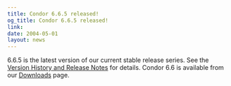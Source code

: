 ```yaml
---
title: Condor 6.6.5 released!
og_title: Condor 6.6.5 released!
link: 
date: 2004-05-01
layout: news
---
```


6.6.5 is the latest version of our current stable     release series. See the  <a href="manual/latest-stable/9_Version_History.html"> Version History and Release Notes</a> for details. Condor 6.6 is available from our <a href="downloads/">Downloads</a> page.
